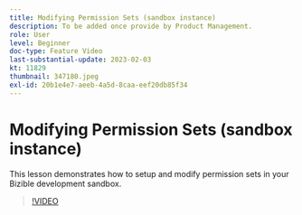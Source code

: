 ```yaml
---
title: Modifying Permission Sets (sandbox instance)
description: To be added once provide by Product Management.
role: User
level: Beginner
doc-type: Feature Video
last-substantial-update: 2023-02-03
kt: 11829
thumbnail: 347180.jpeg
exl-id: 20b1e4e7-aeeb-4a5d-8caa-eef20db85f34
---
```

# Modifying Permission Sets (sandbox instance)

This lesson demonstrates how to setup and modify permission sets in your Bizible development sandbox.

>[!VIDEO](https://video.tv.adobe.com/v/347180/?quality=12&learn=on)
